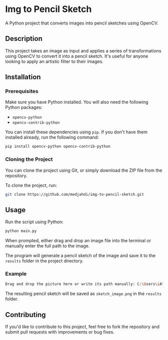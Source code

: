 
# Img to Pencil Sketch

A Python project that converts images into pencil sketches using OpenCV.

## Description

This project takes an image as input and applies a series of transformations using OpenCV to convert it into a pencil sketch. It's useful for anyone looking to apply an artistic filter to their images.

## Installation

### Prerequisites

Make sure you have Python installed. You will also need the following Python packages:

- `opencv-python`
- `opencv-contrib-python`

You can install these dependencies using `pip`. If you don't have them installed already, run the following command:

```bash
pip install opencv-python opencv-contrib-python
```

### Cloning the Project

You can clone the project using Git, or simply download the ZIP file from the repository.

To clone the project, run:

```bash
git clone https://github.com/medjahdi/img-to-pencil-sketch.git
```

## Usage

Run the script using Python:

```bash
python main.py
```

When prompted, either drag and drop an image file into the terminal or manually enter the full path to the image.

The program will generate a pencil sketch of the image and save it to the `results` folder in the project directory.

### Example

```bash
Drag and drop the picture here or write its path manually: C:\Users\iAt™\OneDrive\Bureau\pic.jpg
```

The resulting pencil sketch will be saved as `sketch_image.png` in the `results` folder.

## Contributing

If you'd like to contribute to this project, feel free to fork the repository and submit pull requests with improvements or bug fixes.




